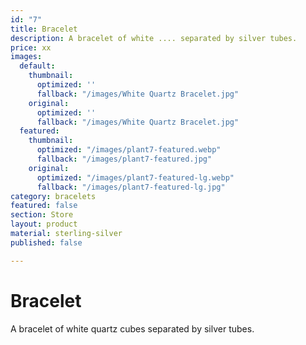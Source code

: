```yaml
---
id: "7"
title: Bracelet
description: A bracelet of white .... separated by silver tubes.
price: xx
images:
  default:
    thumbnail:
      optimized: ''
      fallback: "/images/White Quartz Bracelet.jpg"
    original:
      optimized: ''
      fallback: "/images/White Quartz Bracelet.jpg"
  featured:
    thumbnail:
      optimized: "/images/plant7-featured.webp"
      fallback: "/images/plant7-featured.jpg"
    original:
      optimized: "/images/plant7-featured-lg.webp"
      fallback: "/images/plant7-featured-lg.jpg"
category: bracelets
featured: false
section: Store
layout: product
material: sterling-silver
published: false

---
```

# Bracelet

A bracelet of white quartz cubes separated by silver tubes.